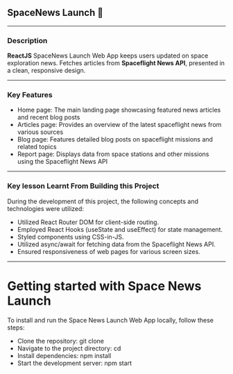 ## **SpaceNews Launch** :rocket:


---------------------------------------------------------------------------------------------------------------------------------------------------
### Description 
**ReactJS** SpaceNews Launch Web App keeps users updated on space exploration news. Fetches articles from **Spaceflight News API**, presented in a clean, responsive design.


---------------------------------------------------------------------------------------------------------------------------------------------------
### Key Features

+ Home page: The main landing page showcasing featured news articles and recent blog posts
+ Articles page: Provides an overview of the latest spaceflight news from various sources
+ Blog page: Features detailed blog posts on spaceflight missions and related topics
+ Report page: Displays data from space stations and other missions using the Spaceflight News API
---------------------------------------------------------------------------------------------------------------------------------------------------
### Key lesson Learnt From Building this Project

During the development of this project, the following concepts and technologies were utilized:
+ Utilized React Router DOM for client-side routing.
+ Employed React Hooks (useState and useEffect) for state management.
+ Styled components using CSS-in-JS.
+ Utilized async/await for fetching data from the Spaceflight News API.
+ Ensured responsiveness of web pages for various screen sizes.

---------------------------------------------------------------------------------------------------------------------------------------------------
# Getting started with Space News Launch

To install and run the Space News Launch Web App locally, follow these steps:

+ Clone the repository: git clone <your-repo-url>
+ Navigate to the project directory: cd <your-project-folder>
+ Install dependencies: npm install
+ Start the development server: npm start
